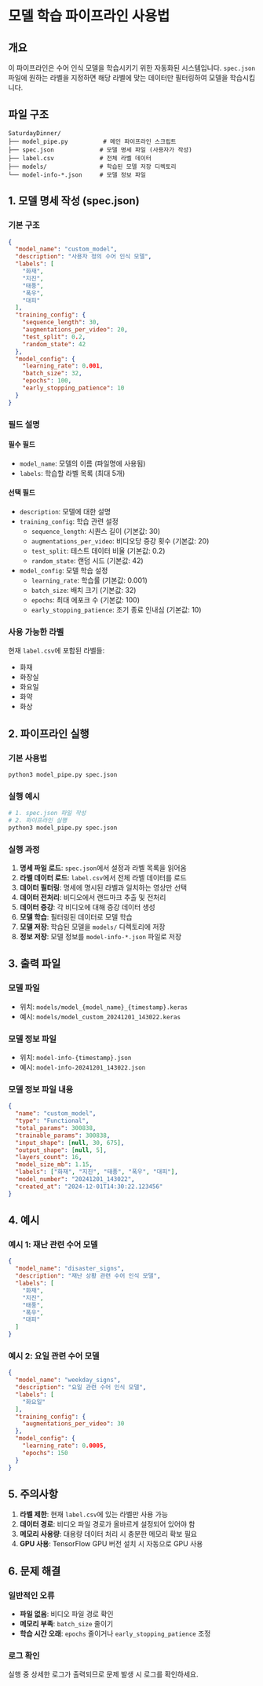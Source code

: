 # 모델 학습 파이프라인 사용법

## 개요
이 파이프라인은 수어 인식 모델을 학습시키기 위한 자동화된 시스템입니다. `spec.json` 파일에 원하는 라벨을 지정하면 해당 라벨에 맞는 데이터만 필터링하여 모델을 학습시킵니다.

## 파일 구조
```
SaturdayDinner/
├── model_pipe.py          # 메인 파이프라인 스크립트
├── spec.json             # 모델 명세 파일 (사용자가 작성)
├── label.csv             # 전체 라벨 데이터
├── models/               # 학습된 모델 저장 디렉토리
└── model-info-*.json     # 모델 정보 파일
```

## 1. 모델 명세 작성 (spec.json)

### 기본 구조
```json
{
  "model_name": "custom_model",
  "description": "사용자 정의 수어 인식 모델",
  "labels": [
    "화재",
    "지진", 
    "태풍",
    "폭우",
    "대피"
  ],
  "training_config": {
    "sequence_length": 30,
    "augmentations_per_video": 20,
    "test_split": 0.2,
    "random_state": 42
  },
  "model_config": {
    "learning_rate": 0.001,
    "batch_size": 32,
    "epochs": 100,
    "early_stopping_patience": 10
  }
}
```

### 필드 설명

#### 필수 필드
- `model_name`: 모델의 이름 (파일명에 사용됨)
- `labels`: 학습할 라벨 목록 (최대 5개)

#### 선택 필드
- `description`: 모델에 대한 설명
- `training_config`: 학습 관련 설정
  - `sequence_length`: 시퀀스 길이 (기본값: 30)
  - `augmentations_per_video`: 비디오당 증강 횟수 (기본값: 20)
  - `test_split`: 테스트 데이터 비율 (기본값: 0.2)
  - `random_state`: 랜덤 시드 (기본값: 42)
- `model_config`: 모델 학습 설정
  - `learning_rate`: 학습률 (기본값: 0.001)
  - `batch_size`: 배치 크기 (기본값: 32)
  - `epochs`: 최대 에포크 수 (기본값: 100)
  - `early_stopping_patience`: 조기 종료 인내심 (기본값: 10)

### 사용 가능한 라벨
현재 `label.csv`에 포함된 라벨들:
- 화재
- 화장실
- 화요일
- 화약
- 화상

## 2. 파이프라인 실행

### 기본 사용법
```bash
python3 model_pipe.py spec.json
```

### 실행 예시
```bash
# 1. spec.json 파일 작성
# 2. 파이프라인 실행
python3 model_pipe.py spec.json
```

### 실행 과정
1. **명세 파일 로드**: `spec.json`에서 설정과 라벨 목록을 읽어옴
2. **라벨 데이터 로드**: `label.csv`에서 전체 라벨 데이터를 로드
3. **데이터 필터링**: 명세에 명시된 라벨과 일치하는 영상만 선택
4. **데이터 전처리**: 비디오에서 랜드마크 추출 및 전처리
5. **데이터 증강**: 각 비디오에 대해 증강 데이터 생성
6. **모델 학습**: 필터링된 데이터로 모델 학습
7. **모델 저장**: 학습된 모델을 `models/` 디렉토리에 저장
8. **정보 저장**: 모델 정보를 `model-info-*.json` 파일로 저장

## 3. 출력 파일

### 모델 파일
- 위치: `models/model_{model_name}_{timestamp}.keras`
- 예시: `models/model_custom_20241201_143022.keras`

### 모델 정보 파일
- 위치: `model-info-{timestamp}.json`
- 예시: `model-info-20241201_143022.json`

### 모델 정보 파일 내용
```json
{
  "name": "custom_model",
  "type": "Functional",
  "total_params": 300838,
  "trainable_params": 300838,
  "input_shape": [null, 30, 675],
  "output_shape": [null, 5],
  "layers_count": 16,
  "model_size_mb": 1.15,
  "labels": ["화재", "지진", "태풍", "폭우", "대피"],
  "model_number": "20241201_143022",
  "created_at": "2024-12-01T14:30:22.123456"
}
```

## 4. 예시

### 예시 1: 재난 관련 수어 모델
```json
{
  "model_name": "disaster_signs",
  "description": "재난 상황 관련 수어 인식 모델",
  "labels": [
    "화재",
    "지진",
    "태풍",
    "폭우",
    "대피"
  ]
}
```

### 예시 2: 요일 관련 수어 모델
```json
{
  "model_name": "weekday_signs",
  "description": "요일 관련 수어 인식 모델",
  "labels": [
    "화요일"
  ],
  "training_config": {
    "augmentations_per_video": 30
  },
  "model_config": {
    "learning_rate": 0.0005,
    "epochs": 150
  }
}
```

## 5. 주의사항

1. **라벨 제한**: 현재 `label.csv`에 있는 라벨만 사용 가능
2. **데이터 경로**: 비디오 파일 경로가 올바르게 설정되어 있어야 함
3. **메모리 사용량**: 대용량 데이터 처리 시 충분한 메모리 확보 필요
4. **GPU 사용**: TensorFlow GPU 버전 설치 시 자동으로 GPU 사용

## 6. 문제 해결

### 일반적인 오류
- **파일 없음**: 비디오 파일 경로 확인
- **메모리 부족**: `batch_size` 줄이기
- **학습 시간 오래**: `epochs` 줄이거나 `early_stopping_patience` 조정

### 로그 확인
실행 중 상세한 로그가 출력되므로 문제 발생 시 로그를 확인하세요. 